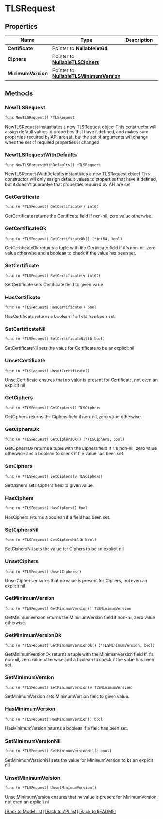# TLSRequest

## Properties

Name | Type | Description | Notes
------------ | ------------- | ------------- | -------------
**Certificate** | Pointer to **NullableInt64** |  | [optional] 
**Ciphers** | Pointer to [**NullableTLSCiphers**](TLSCiphers.md) |  | [optional] 
**MinimumVersion** | Pointer to [**NullableTLSMinimumVersion**](TLSMinimumVersion.md) |  | [optional] 

## Methods

### NewTLSRequest

`func NewTLSRequest() *TLSRequest`

NewTLSRequest instantiates a new TLSRequest object
This constructor will assign default values to properties that have it defined,
and makes sure properties required by API are set, but the set of arguments
will change when the set of required properties is changed

### NewTLSRequestWithDefaults

`func NewTLSRequestWithDefaults() *TLSRequest`

NewTLSRequestWithDefaults instantiates a new TLSRequest object
This constructor will only assign default values to properties that have it defined,
but it doesn't guarantee that properties required by API are set

### GetCertificate

`func (o *TLSRequest) GetCertificate() int64`

GetCertificate returns the Certificate field if non-nil, zero value otherwise.

### GetCertificateOk

`func (o *TLSRequest) GetCertificateOk() (*int64, bool)`

GetCertificateOk returns a tuple with the Certificate field if it's non-nil, zero value otherwise
and a boolean to check if the value has been set.

### SetCertificate

`func (o *TLSRequest) SetCertificate(v int64)`

SetCertificate sets Certificate field to given value.

### HasCertificate

`func (o *TLSRequest) HasCertificate() bool`

HasCertificate returns a boolean if a field has been set.

### SetCertificateNil

`func (o *TLSRequest) SetCertificateNil(b bool)`

 SetCertificateNil sets the value for Certificate to be an explicit nil

### UnsetCertificate
`func (o *TLSRequest) UnsetCertificate()`

UnsetCertificate ensures that no value is present for Certificate, not even an explicit nil
### GetCiphers

`func (o *TLSRequest) GetCiphers() TLSCiphers`

GetCiphers returns the Ciphers field if non-nil, zero value otherwise.

### GetCiphersOk

`func (o *TLSRequest) GetCiphersOk() (*TLSCiphers, bool)`

GetCiphersOk returns a tuple with the Ciphers field if it's non-nil, zero value otherwise
and a boolean to check if the value has been set.

### SetCiphers

`func (o *TLSRequest) SetCiphers(v TLSCiphers)`

SetCiphers sets Ciphers field to given value.

### HasCiphers

`func (o *TLSRequest) HasCiphers() bool`

HasCiphers returns a boolean if a field has been set.

### SetCiphersNil

`func (o *TLSRequest) SetCiphersNil(b bool)`

 SetCiphersNil sets the value for Ciphers to be an explicit nil

### UnsetCiphers
`func (o *TLSRequest) UnsetCiphers()`

UnsetCiphers ensures that no value is present for Ciphers, not even an explicit nil
### GetMinimumVersion

`func (o *TLSRequest) GetMinimumVersion() TLSMinimumVersion`

GetMinimumVersion returns the MinimumVersion field if non-nil, zero value otherwise.

### GetMinimumVersionOk

`func (o *TLSRequest) GetMinimumVersionOk() (*TLSMinimumVersion, bool)`

GetMinimumVersionOk returns a tuple with the MinimumVersion field if it's non-nil, zero value otherwise
and a boolean to check if the value has been set.

### SetMinimumVersion

`func (o *TLSRequest) SetMinimumVersion(v TLSMinimumVersion)`

SetMinimumVersion sets MinimumVersion field to given value.

### HasMinimumVersion

`func (o *TLSRequest) HasMinimumVersion() bool`

HasMinimumVersion returns a boolean if a field has been set.

### SetMinimumVersionNil

`func (o *TLSRequest) SetMinimumVersionNil(b bool)`

 SetMinimumVersionNil sets the value for MinimumVersion to be an explicit nil

### UnsetMinimumVersion
`func (o *TLSRequest) UnsetMinimumVersion()`

UnsetMinimumVersion ensures that no value is present for MinimumVersion, not even an explicit nil

[[Back to Model list]](../README.md#documentation-for-models) [[Back to API list]](../README.md#documentation-for-api-endpoints) [[Back to README]](../README.md)


